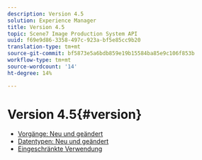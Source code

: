 ```yaml
---
description: Version 4.5
solution: Experience Manager
title: Version 4.5
topic: Scene7 Image Production System API
uuid: f69e9d86-3358-497c-923a-bf5e85cc9b20
translation-type: tm+mt
source-git-commit: bf5873e5a6bdb859e19b15584ba85e9c106f853b
workflow-type: tm+mt
source-wordcount: '14'
ht-degree: 14%

---
```



# Version 4.5{#version}

* [Vorgänge: Neu und geändert](r-4-5-operations.md)
* [Datentypen: Neu und geändert](r-4-5-types.md)
* [Eingeschränkte Verwendung](r-restricted-use.md)
